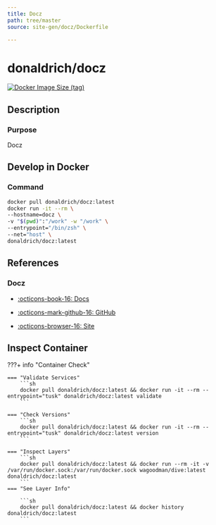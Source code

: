 ```yaml
---
title: Docz
path: tree/master
source: site-gen/docz/Dockerfile

---
```



# donaldrich/docz

[![Docker Image Size (tag)](https://img.shields.io/docker/image-size/donaldrich/docz/latest?color=blue&label=size&logo=docker&style=flat-square)](https://hub.docker.com/r/donaldrich/docz/latest)

## Description

### Purpose

Docz

## Develop in Docker

### Command

```sh
docker pull donaldrich/docz:latest
docker run -it --rm \
--hostname=docz \
-v "$(pwd)":"/work" -w "/work" \
--entrypoint="/bin/zsh" \
--net="host" \
donaldrich/docz:latest
```

## References

### Docz

* [:octicons-book-16: Docs](https://www.docz.site/docs/getting-started)

* [:octicons-mark-github-16: GitHub](https://github.com/hexojs/hexo)

* [:octicons-browser-16: Site](https://www.docz.site/)

## Inspect Container

???+ info "Container Check"

    === "Validate Services"
        ```sh
        docker pull donaldrich/docz:latest && docker run -it --rm --entrypoint="tusk" donaldrich/docz:latest validate
        ```

    === "Check Versions"
        ```sh
        docker pull donaldrich/docz:latest && docker run -it --rm --entrypoint="tusk" donaldrich/docz:latest version
        ```

    === "Inspect Layers"
        ```sh
        docker pull donaldrich/docz:latest && docker run --rm -it -v /var/run/docker.sock:/var/run/docker.sock wagoodman/dive:latest donaldrich/docz:latest
        ```
    === "See Layer Info"

        ```sh
        docker pull donaldrich/docz:latest && docker history donaldrich/docz:latest
        ```
